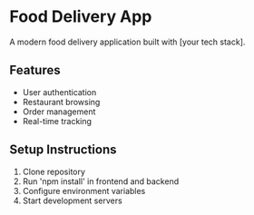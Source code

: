 # Food Delivery App 
 
A modern food delivery application built with [your tech stack]. 
 
## Features 
- User authentication 
- Restaurant browsing 
- Order management 
- Real-time tracking 
## Setup Instructions 
1. Clone repository 
2. Run 'npm install' in frontend and backend 
3. Configure environment variables 
4. Start development servers 
